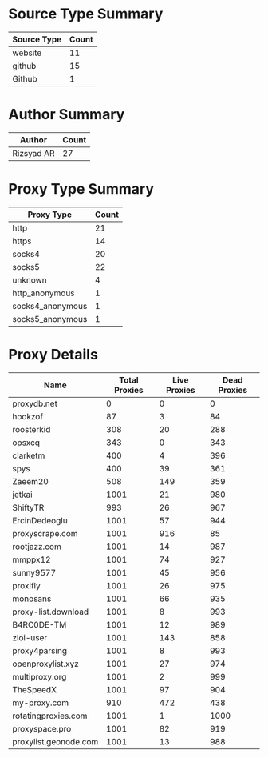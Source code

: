 # Source Type Summary

| Source Type | Count |
|-------------|-------|
| website | 11 |
| github | 15 |
| Github | 1 |


# Author Summary

| Author | Count |
|--------|-------|
| Rizsyad AR | 27 |


# Proxy Type Summary

| Proxy Type | Count |
|------------|-------|
| http | 21 |
| https | 14 |
| socks4 | 20 |
| socks5 | 22 |
| unknown | 4 |
| http_anonymous | 1 |
| socks4_anonymous | 1 |
| socks5_anonymous | 1 |


# Proxy Details

| Name | Total Proxies | Live Proxies | Dead Proxies |
|------|---------------|--------------|---------------|
| proxydb.net | 0 | 0 | 0 |
| hookzof | 87 | 3 | 84 |
| roosterkid | 308 | 20 | 288 |
| opsxcq | 343 | 0 | 343 |
| clarketm | 400 | 4 | 396 |
| spys | 400 | 39 | 361 |
| Zaeem20 | 508 | 149 | 359 |
| jetkai | 1001 | 21 | 980 |
| ShiftyTR | 993 | 26 | 967 |
| ErcinDedeoglu | 1001 | 57 | 944 |
| proxyscrape.com | 1001 | 916 | 85 |
| rootjazz.com | 1001 | 14 | 987 |
| mmppx12 | 1001 | 74 | 927 |
| sunny9577 | 1001 | 45 | 956 |
| proxifly | 1001 | 26 | 975 |
| monosans | 1001 | 66 | 935 |
| proxy-list.download | 1001 | 8 | 993 |
| B4RC0DE-TM | 1001 | 12 | 989 |
| zloi-user | 1001 | 143 | 858 |
| proxy4parsing | 1001 | 8 | 993 |
| openproxylist.xyz | 1001 | 27 | 974 |
| multiproxy.org | 1001 | 2 | 999 |
| TheSpeedX | 1001 | 97 | 904 |
| my-proxy.com | 910 | 472 | 438 |
| rotatingproxies.com | 1001 | 1 | 1000 |
| proxyspace.pro | 1001 | 82 | 919 |
| proxylist.geonode.com | 1001 | 13 | 988 |

